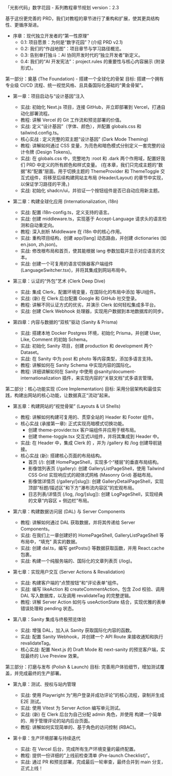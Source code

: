 「光影代码」数字花园 - 系列教程章节规划
version：2.3

基于这份更完善的 PRD，我们对教程的章节进行了重构和扩展，使其更具结构性、更循序渐进。

  - 序章：现代独立开发者的“第一性原理”
    - 0.1: 项目愿景：为何是“数字花园”？(介绍 PRD v2.1)
    - 0.2: 我们的“作战地图”：项目章节与学习路径概览。
    - 0.3: 告别单打独斗：AI 协同开发时代的“独立开发者”新定义。
    - 0.4: 我们的“AI 开发宪法”：project.rules 的重要性与核心内容展示 (附录形式)。

第一部分：奠基 (The Foundation) - 搭建一个全球化的骨架
目标: 搭建一个拥有专业级 CI/CD 流程、统一视觉风格、且具备国际化基础的“黄金骨架”。

  - 第一章：项目启动与“设计基因”注入
    - 实战: 初始化 Next.js 项目，连接 GitHub，并立即部署到 Vercel，打通自动化部署流程。
    - 教程: 讲解 Vercel 的 Git 工作流和预览部署的价值。
    - 实战: 定义“设计基因”（字体、颜色），并配置 globals.css 和 tailwind.config.ts。
    - 核心实战 : 定义完整的双主题“设计基因” (Dark Mode Theming)
    - 教程: 讲解如何通过 CSS 变量，为亮色和暗色模式分别定义一套完整的设计令牌 (Design Tokens)。
    - 实战: 在 globals.css 中，完整地为 :root 和 .dark 两个作用域，配置好我们 PRD 中定义的所有颜色和样式变量。
      (在本章，我们只完成主题的“数据”和“配置”层面。用于切换主题的 ThemeProvider 和 ThemeToggle 交互式组件，将移至后续构建网站主布局 (Header/Layout) 的章节中实现，以保证学习路径的平滑。)
    - 实战: 初始化 shadcn/ui，并验证一个按钮组件是否已自动应用新主题。

  - 第二章：构建全球化应用 (Internationalization, i18n)
    - 实战: 配置 i18n-config.ts，定义支持的语言。
    - 实战: 创建 middleware.ts，实现基于 Accept-Language 请求头的语言检测和自动重定向。
    - 教程: 深入剖析 Middleware 在 i18n 中的核心作用。
    - 实战: 重构项目结构，创建 app/[lang] 动态路由，并创建 dictionaries (如 en.json, zh.json)。
    - 实战: 修改根布局和首页，使其能根据 lang 参数加载并显示对应语言的文本。
    - 实战: 创建一个可复用的语言切换器客户端组件 (LanguageSwitcher.tsx)，并将其集成到网站布局中。

  - 第三章：认证的“外包”艺术 (Clerk Deep Dive)
    - 实战: 集成 Clerk，配置环境变量，在国际化的布局中添加 <UserButton> 等UI组件。
    - 实战: (新) 在 Clerk 后台配置 Google 和 GitHub 社交登录。
    - 教程: 讲解不同认证方式的优劣，并演示 Clerk 如何轻松集成多平台。
    - 实战: 创建 Clerk Webhook 处理器，实现用户数据到本地数据库的同步。

  - 第四章：内容与数据的“双核”驱动 (Sanity & Prisma)
    - 实战: 搭建本地 Docker Postgres 环境，初始化 Prisma，并创建 User, Like, Comment 的初始 Schema。
    - 实战: 初始化 Sanity 项目，创建 production 和 development 两个 Dataset。
    - 实战: 在 Sanity 中为 post 和 photo 等内容类型，添加多语言支持。
    - 教程: 讲解如何在 Sanity Schema 中实现内容的国际化。
    - 教程: 详细讲解如何在 Sanity 中使用 @sanity/document-internationalization 插件，来实现内容的“关联文档”式多语言管理。

第二部分：核心功能实现 (Core Implementation)
目标: 采用分层架构和最佳实践，构建出网站的核心功能，让数据真正“流动”起来。

  - 第五章：构建网站的“视觉骨架” (Layouts & UI Shells)
    - 教程: 讲解如何构建可复用的、贯穿全站的 Header 和 Footer 组件。
    - 核心实战 (承接第一章): 正式实现亮暗模式切换功能。
      - 创建 theme-provider.tsx 客户端组件并应用于根布局。
      - 创建 theme-toggle.tsx 交互式UI组件，并将其集成到 Header 中。
    - 实战: 在 Header 中，集成 Clerk 的 <UserButton>，并为 /gallery 和 /log 创建导航链接。
    - 核心实战 (新): 搭建核心页面的布局结构。
      - 首页 (/): 创建 HomePageShell，实现多个“楼层”的垂直布局结构。
      - 影像馆列表页 (/gallery): 创建 GalleryListPageShell，使用 Tailwind CSS Grid 实现响应式的砌体式网格 (Masonry Grid) 基础布局。
      - 影像馆详情页 (/gallery/[slug]): 创建 GalleryDetailPageShell，实现顶部“标题/描述区”和下方“瀑布流内容区”的宏观布局。
      - 日志列表/详情页 (/log, /log/[slug]): 创建 LogPageShell，实现经典的文章“内容区 + 侧边栏”布局。

  - 第六章：构建数据访问层 (DAL) 与 Server Components
    - 教程: 讲解如何通过 DAL 获取数据，并将其传递给 Server Components。
    - 实战: 在我们上一章创建好的 HomePageShell, GalleryListPageShell 等布局中，“填充” 真实的数据。
    - 实战: 创建 dal.ts，编写 getPosts() 等数据获取函数，并用 React.cache 包裹。
    - 实战: 构建一个纯服务端的、国际化的文章列表页 (/log)。

  - 第七章：实现用户交互 (Server Actions & Revalidation)
    - 实战: 构建客户端的“点赞按钮”和“评论表单”组件。
    - 实战: 编写 likeAction 和 createCommentAction，包含 Zod 校验、调用 DAL 写入数据库，以及调用 revalidateTag 的完整逻辑。
    - 教程: 详解 Server Action 如何与 useActionState 结合，实现优雅的表单错误处理和 pending 状态。

  - 第八章：Sanity 集成与终极预览体验
    - 实战: 增强 DAL，加入从 Sanity 获取国际化内容的函数。
    - 实战: 配置 Sanity Webhook，并创建一个 API Route 来接收通知和执行 revalidateTag。
    - 核心实战: 配置 Next.js 的 Draft Mode 和 next-sanity 的预览客户端，实现最终的 Live Preview 效果。

第三部分：打磨与发布 (Polish & Launch)
目标: 完善用户体验细节，增加测试覆盖，并完成最终的生产部署。

  - 第九章：测试、授权与站内管理
    - 实战: 使用 Playwright 为“用户登录并成功评论”的核心流程，录制并生成 E2E 测试。
    - 实战: 使用 Vitest 为 Server Action 编写单元测试。
    - 实战: (新) 在 Clerk 后台为自己分配 admin 角色，并使用 <Protect role="admin"> 构建一个简单的、用于管理评论的站内后台页面。
    - 教程: 讲解如何实现简单的、基于角色的访问控制 (RBAC)。

  - 第十章：生产环境部署与持续迭代
    - 实战: 在 Vercel 后台，完成所有生产环境变量的最终配置。
    - 教程: 提供一份详细的“上线前检查清单 (Pre-launch Checklist)”。
    - 实战: 通过 PR 和预览部署，完成最后一轮审查，最终合并到 main 分支，正式上线！